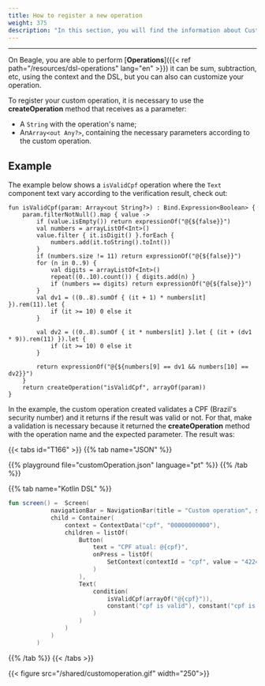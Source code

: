 ```yaml
---
title: How to register a new operation
weight: 375
description: "In this section, you will find the information about Custom Operations."
---
```


---

On Beagle, you are able to perform [**Operations**]({{< ref path="/resources/dsl-operations" lang="en" >}}) it can be sum, subtraction, etc, using the context and the DSL, but you can also can customize your operation.

To register your custom operation, it is necessary to use the **createOperation** method that receives as a parameter:
- A `String` with the operation's name;
- An`Array<out Any?>`, containing the necessary parameters according to the custom operation.  

## Example

The example below shows a `isValidCpf` operation where the `Text` component text vary according to the verification result, check out: 

```
fun isValidCpf(param: Array<out String?>) : Bind.Expression<Boolean> {
    param.filterNotNull().map { value ->
        if (value.isEmpty()) return expressionOf("@{${false}}")
        val numbers = arrayListOf<Int>()
        value.filter { it.isDigit() }.forEach {
            numbers.add(it.toString().toInt())
        }
        if (numbers.size != 11) return expressionOf("@{${false}}")
        for (n in 0..9) {
            val digits = arrayListOf<Int>()
            repeat((0..10).count()) { digits.add(n) }
            if (numbers == digits) return expressionOf("@{${false}}")
        }
        val dv1 = ((0..8).sumOf { (it + 1) * numbers[it] }).rem(11).let {
            if (it >= 10) 0 else it
        }

        val dv2 = ((0..8).sumOf { it * numbers[it] }.let { (it + (dv1 * 9)).rem(11) }).let {
            if (it >= 10) 0 else it
        }

        return expressionOf("@{${numbers[9] == dv1 && numbers[10] == dv2}}")
    }
    return createOperation("isValidCpf", arrayOf(param))
}
```

In the example, the custom operation created validates a CPF (Brazil's  security number) and it returns if the result was valid or not. 
For that, make a validation is necessary because it returned the **createOperation** method with the operation name and the expected parameter. The result was: 

{{< tabs id="T166" >}}
{{% tab name="JSON" %}}

<!-- json-playground:customOperation.json
{
  "_beagleComponent_" : "beagle:screenComponent",
  "navigationBar" : {
    "title" : "Custom operation",
    "showBackButton" : true
  },
  "child" : {
    "_beagleComponent_" : "beagle:container",
    "children" : [ {
      "_beagleComponent_" : "beagle:button",
      "text" : "CPF atual: @{cpf}",
      "onPress" : [ {
        "_beagleAction_" : "beagle:setContext",
        "contextId" : "cpf",
        "value" : "42249625000"
      } ]
    }, {
      "_beagleComponent_" : "beagle:text",
      "text" : "@{condition(isValidCpf(cpf), 'cpf is valid', 'cpf is not valid')}"
    } ],
    "context" : {
      "id" : "cpf",
      "value" : "00000000000"
    }
  }
}
-->

{{% playground file="customOperation.json" language="pt" %}}
{{% /tab %}}

{{% tab name="Kotlin DSL" %}}

```kotlin
fun screen() =  Screen(
            navigationBar = NavigationBar(title = "Custom operation", showBackButton = true),
            child = Container(
                context = ContextData("cpf", "00000000000"),
                children = listOf(
                    Button(
                        text = "CPF atual: @{cpf}",
                        onPress = listOf(
                            SetContext(contextId = "cpf", value = "42249625000")
                        )
                    ),
                    Text(
                        condition(
                            isValidCpf(arrayOf("@{cpf}")),
                            constant("cpf is valid"), constant("cpf is not valid")
                        )
                    )
                )
            )
        )
```

{{% /tab %}}
{{< /tabs >}}

{{< figure src="/shared/customoperation.gif" width="250">}}
